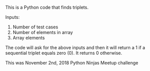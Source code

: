 This is a Python code that finds triplets.

Inputs:

1. Number of test cases
2. Number of elements in array
3. Array elements

The code will ask for the above inputs and then it will return a 1 if a sequential triplet equals zero (0). It returns 0 otherwise.

This was November 2nd, 2018 Python Ninjas Meetup challenge